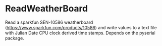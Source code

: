 ReadWeatherBoard
================
Read a sparkfun SEN-10586 weatherboard (https://www.sparkfun.com/products/10586) and write values to a text file with
Julian Date CPU clock derived time stamps.
Depends on the pyserial package.
